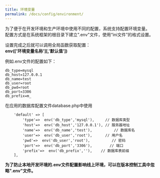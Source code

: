 ```yaml
---
title: 环境变量
permalink: /docs/config/environment/
---
```


为了便于在开发环境和生产环境中使用不同的配置，系统支持配置环境变量。  
配置方式是在系统框架的根目录下建立".env"文件，使用“ini文件”的格式设置。 
  
设置完成之后就可以调用全局函数获取配置：  
**env(['环境变量名称'][,'默认值'])**
   
例如.env文件的配置如下：

```
db_type=mysql
db_host=127.0.0.1
db_name=test
db_user=root
db_pwd=root
db_port=3306
db_prefix=m_
```
在应用的数据库配置文件database.php中使用

```
	'default' => [
		'type'=>  env('db_type','mysql'),     // 数据库类型
		'host'=>  env('db_host','127.0.0.1'), // 服务器地址
		'name'=>  env('db_name','test'),          // 数据库名
		'user'=>  env('db_user','root'),      // 用户名
		'pwd'=>  env('db_user','root'),          // 密码
		'port'=>  env('db_port','3306'),        // 端口
		'prefix'=>  env('db_prefix',''),    // 数据库表前缀
	],
```

**为了防止本地开发环境的.env文件配置影响线上环境，可以在版本控制工具中忽略".env"文件。**

